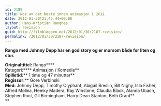 ```yaml
---
id: 2189
title: Noe av det beste innen animasjon i 2011
date: 2012-01-30T21:45:44+00:00
author: Hans-Kristian Rangnes
layout: revision
guid: http://filmbloggen.net/2012/01/30/2187-revision/
permalink: /2012/01/30/2187-revision/
---
```

**Rango med Johnny Depp har en god story og er morsom både for liten og stor.**<!--more-->

**Originaltittel:** Rango****  
Kategori:**** Animasjon / Komedie**  
**Spilletid:**** 1 time og 47 minutter**  
**Regissør:**** Gore Verbinski  
**Med:** Johnny Depp, Timothy Olyphant, Abigail Breslin, Bill Nighy, Isla Fisher, Alfred Molina, Hemky Madera, Ray Winstone, Claudia Black, Alanna Ubach, Stephen Root, Gil Birmingham, Harry Dean Stanton, Beth Grant**  
**
